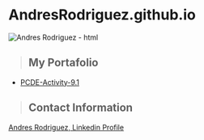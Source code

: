 # AndresRodriguez.github.io
<img src="IMG_7018.png" title="Andres Rodriguez - html" />

<a class="anchor" id="about_the_project"></a>
<blockquote><h2>My Portafolio</h2></blockquote>
<ul>
   <li><a href="https://github.com/AndresRodriguez82/PCDE-Activity-9.1">PCDE-Activity-9.1</a></li>
</ul>

<a class="anchor" id="contact"></a>
>## Contact Information

<p><a href="https://www.linkedin.com/in/jose-andres-rodriguez-92a81336/" title="Bill Gates">Andres Rodriguez, Linkedin Profile</a></p>
